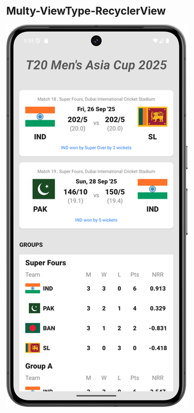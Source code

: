 # Multy-ViewType-RecyclerView

![Demo Screenshot](https://github.com/riontech-xten/multy-viewtype-recyclerview/blob/master/Screenshot_20251029_175643.png)

